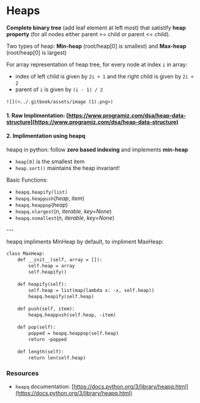 # Heaps

**Complete binary tree** (add leaf element at left most) that satistify **heap property** (for all nodes either parent >= child or parent <= child).&#x20;

Two types of heap: **Min-heap** (root/heap\[0] is smallest) and **Max-heap** (root/heap\[0] is largest)

For array representation of heap tree, for every node at index `i` in array:

* index of left child is given by `2i + 1` and the right child is given by `2i + 2`
* parent of `i` is given by `(i - 1) / 2`

``![](<../.gitbook/assets/image (1).png>)``

&#x20;

#### 1. Raw Implimentation: [https://www.programiz.com/dsa/heap-data-structure](https://www.programiz.com/dsa/heap-data-structure)

#### 2. Implimentation using heapq

heapq in python: follow **zero based indexing** and implements **min-heap**

* `heap[0]` is the smallest item
* `heap.sort()` maintains the heap invariant!

Basic Functions:

* `heapq.heapify(list)`
* `heapq.heappush`(_heap_, _item_)
* `heapq.heappop`(_heap_)
* `heapq.nlargest`(_n_, _iterable_, _key=None_)
* `heapq.nsmallest`(_n_, _iterable_, _key=None_)

\---&#x20;

heapq impliments MinHeap by default, to impliment MaxHeap:

```
class MaxHeap: 
    def __init__(self, array = []):
        self.heap = array
        self.heapify()
        
    def heapify(self):
        self.heap = list(map(lambda x: -x, self.heap))
        heapq.heapify(self.heap)

    def push(self, item):
        heapq.heappush(self.heap, -item)
        
    def pop(self):
        popped = heapq.heappop(self.heap)
        return -popped
    
    def length(self):
        return len(self.heap)
```

### Resources

* `heapq` documentation: [https://docs.python.org/3/library/heapq.html](https://docs.python.org/3/library/heapq.html)
